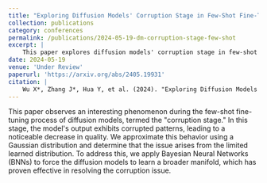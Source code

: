 ```yaml
---
title: "Exploring Diffusion Models' Corruption Stage in Few-Shot Fine-Tuning and Mitigating with Bayesian Neural Networks"  
collection: publications  
category: conferences  
permalink: /publications/2024-05-19-dm-corruption-stage-few-shot  
excerpt: |
    This paper explores diffusion models' corruption stage in few-shot fine-tuning and proposes using Bayesian Neural Networks to mitigate image quality degradation.
date: 2024-05-19  
venue: 'Under Review'  
paperurl: 'https://arxiv.org/abs/2405.19931'  
citation: |
    Wu X*, Zhang J*, Hua Y, et al. (2024). "Exploring Diffusion Models' Corruption Stage in Few-Shot Fine-Tuning and Mitigating with Bayesian Neural Networks." <i>arXiv preprint arXiv:2405.19931</i>. (Co-First Author)
---
```

This paper observes an interesting phenomenon during the few-shot fine-tuning process of diffusion models, termed the "corruption stage." In this stage, the model's output exhibits corrupted patterns, leading to a noticeable decrease in quality. We approximate this behavior using a Gaussian distribution and determine that the issue arises from the limited learned distribution. To address this, we apply Bayesian Neural Networks (BNNs) to force the diffusion models to learn a broader manifold, which has proven effective in resolving the corruption issue.
